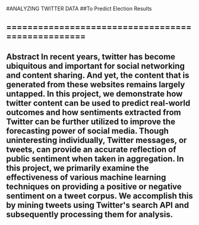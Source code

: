 #ANALYZING TWITTER DATA
##To Predict Election Results

==================================================
--------------------------------------------------------------------------------------------------------------------------------
Abstract
In recent years, twitter has become ubiquitous and important for social networking and content sharing. And yet, the content that is generated from these websites remains largely untapped. In this project, we demonstrate how twitter content can be used to predict real-world outcomes and how sentiments extracted from Twitter can be further utilized to improve the forecasting power of social media. Though uninteresting individually, Twitter messages, or tweets, can provide an accurate reflection of public sentiment when taken in aggregation. In this project, we primarily examine the effectiveness of various machine learning techniques on providing a positive or negative sentiment on a tweet corpus. We accomplish this by mining tweets using Twitter's search API and subsequently processing them for analysis.
--------------------------------------------------------------------------------------------------------------------------------
